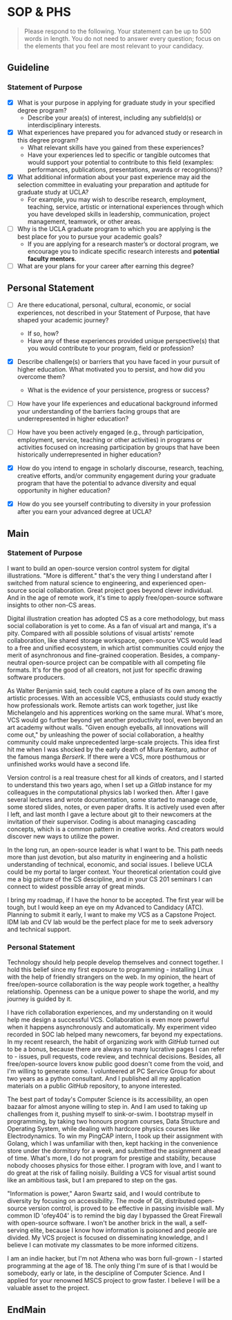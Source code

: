SOP & PHS
=========

> Please respond to the following. Your statement can be up to 500 words in length. You do not need to answer every question; focus on the elements that you feel are most relevant to your candidacy.

## Guideline

### Statement of Purpose

- [x] What is your purpose in applying for graduate study in your specified degree program?
  - Describe your area(s) of interest, including any subfield(s) or interdisciplinary interests.
- [x] What experiences have prepared you for advanced study or research in this degree program?
  - What relevant skills have you gained from these experiences?
  - Have your experiences led to specific or tangible outcomes that would support your potential to contribute to this field (examples: performances, publications, presentations, awards or recognitions)?
- [x] What additional information about your past experience may aid the selection committee in evaluating your preparation and aptitude for graduate study at UCLA?
  - For example, you may wish to describe research, employment, teaching, service, artistic or international experiences through which you have developed skills in leadership, communication, project management, teamwork, or other areas.
- [ ] Why is the UCLA graduate program to which you are applying is the best place for you to pursue your academic goals?
  - If you are applying for a research master’s or doctoral program, we encourage you to indicate specific research interests and **potential faculty mentors**.
- [ ] What are your plans for your career after earning this degree?

## Personal Statement

- [ ] Are there educational, personal, cultural, economic, or social experiences, not described in your Statement of Purpose, that have shaped your academic journey?
  - If so, how?
  - Have any of these experiences provided unique perspective(s) that you would contribute to your program, field or profession?
- [x] Describe challenge(s) or barriers that you have faced in your pursuit of higher education. What motivated you to persist, and how did you overcome them?
  - What is the evidence of your persistence, progress or success?
- [ ] How have your life experiences and educational background informed your understanding of the barriers facing groups that are underrepresented in higher education?
- [ ] How have you been actively engaged (e.g., through participation, employment, service, teaching or other activities) in programs or activities focused on increasing participation by groups that have been historically underrepresented in higher education?
- [x] How do you intend to engage in scholarly discourse, research, teaching, creative efforts, and/or community engagement during your graduate program that have the potential to advance diversity and equal opportunity in higher education?
- [x] How do you see yourself contributing to diversity in your profession after you earn your advanced degree at UCLA?


## Main

### Statement of Purpose

I want to build an open-source version control system for digital illustrations. "More is different." that's the very thing I understand after I switched from natural science to engineering, and experienced open-source social collaboration. Great project goes beyond clever individual. And in the age of remote work, it's time to apply free/open-source software insights to other non-CS areas.

Digital illustration creation has adopted CS as a core methodology, but mass social collaboration is yet to come. As a fan of visual art and manga, it's a pity. Compared with all possible solutions of visual artists' remote collaboration, like shared storage workspace, open-source VCS would lead to a free and unified ecosystem, in which artist communities could enjoy the merit of asynchronous and fine-grained cooperation. Besides, a company-neutral open-source project can be compatible with all competing file formats. It's for the good of all creators, not just for specific drawing software producers.

As Walter Benjamin said, tech could capture a place of its own among the artistic processes. With an accessible VCS, enthusiasts could study exactly how professionals work. Remote artists can work together, just like Michelangelo and his apprentices working on the same mural. What's more, VCS would go further beyond yet another productivity tool, even beyond an art academy without walls. "Given enough eyeballs, all innovations will come out," by unleashing the power of social collaboration, a healthy community could make unprecedented large-scale projects. This idea first hit me when I was shocked by the early death of Miura Kentaro, author of the famous manga *Berserk*. If there were a VCS, more posthumous or unfinished works would have a second life.

Version control is a real treasure chest for all kinds of creators, and I started to understand this two years ago, when I set up a *Gitlab* instance for my colleagues in the computational physics lab I worked then. After I gave several lectures and wrote documentation, some started to manage code, some stored slides, notes, or even paper drafts. It is actively used even after I left, and last month I gave a lecture about git to their newcomers at the invitation of their supervisor. Coding is about managing cascading concepts, which is a common pattern in creative works. And creators would discover new ways to utilize the power.

In the long run, an open-source leader is what I want to be. This path needs more than just devotion, but also maturity in engineering and a holistic understanding of technical, economic, and social issues. I believe UCLA could be my portal to larger context. Your theoretical orientation could give me a big picture of the CS descipline, and in your CS 201 seminars I can connect to widest possible array of great minds.

I bring my roadmap, if I have the honor to be accepted. The first year will be tough, but I would keep an eye on my Advanced to Candidacy (ATC). Planning to submit it early, I want to make my VCS as a Capstone Project. IDM lab and CV lab would be the perfect place for me to seek adversory and technical support.


### Personal Statement

Technology should help people develop themselves and connect together. I hold this belief since my first exposure to programming - installing Linux with the help of friendly strangers on the web. In my opinion, the heart of free/open-source collaboration is the way people work together, a healthy relationship. Openness can be a unique power to shape the world, and my journey is guided by it.

I have rich collaboration experiences, and my understanding on it would help me design a successful VCS. Collaboration is even more powerful when it happens asynchronously and automatically. My experiment video recorded in SOC lab helped many newcomers, far beyond my expectations. In my recent research, the habit of organizing work with *GitHub* turned out to be a bonus, because there are always so many lucrative pages I can refer to - issues, pull requests, code review, and technical decisions. Besides, all free/open-source lovers know public good doesn't come from the void, and I'm willing to generate some. I volunteered at PC Service Group for about two years as a python consultant. And I published all my application materials on a public *GitHub* repository, to anyone interested.

The best part of today's Computer Science is its accessibility, an open bazaar for almost anyone willing to step in. And I am used to taking up challenges from it, pushing myself to sink-or-swim. I bootstrap myself in programming, by taking two honours program courses, Data Structure and Operating System, while dealing with hardcore physics courses like Electrodynamics. To win my PingCAP intern, I took up their assignment with Golang, which I was unfamiliar with then, kept hacking in the convenience store under the dormitory for a week, and submitted the assignment ahead of time. What's more, I do not program for prestige and stability, because nobody chooses physics for those either. I program with love, and I want to do great at the risk of failing noisily. Building a VCS for visual artist sound like an ambitious task, but I am prepared to step on the gas.

"Information is power," Aaron Swartz said, and I would contribute to diversity by focusing on accessibility. The mode of Git, distributed open-source version control, is proved to be effective in passing invisible wall. My common ID 'ofey404' is to remind the big day I bypassed the Great Firewall with open-source software. I won't be another brick in the wall, a self-serving elite, because I know how information is poisoned and people are divided. My VCS project is focused on disseminating knowledge, and I believe I can motivate my classmates to be more informed citizens.

I am an indie hacker, but I'm not Athena who was born full-grown - I started programming at the age of 18. The only thing I'm sure of is that I would be somebody, early or late, in the descipline of Computer Science. And I applied for your renowned MSCS project to grow faster. I believe I will be a valuable asset to the project.

## EndMain

